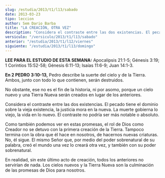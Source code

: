 ```yaml
---
slug: /estudia/2013/t1/l13/sabado
date: 2013-03-23
tipo: leccion
author: Sem Dario Barba
title: "LA CREACIÓN, OTRA VEZ"
description: "Considera el contraste entre las dos existencias. El pecado tiene el dominio  sobre la vieja existencia, la justicia mora en la nueva. La muerte gobierna lo  viejo, la vida en lo nuevo. El contraste no podría ser más notable o absoluto."
versiculo: "/versiculo/2013/t1/l13/sabado"
anterior: "/estudia/2013/t1/l12/viernes"
siguiente: "/estudia/2013/t1/l13/domingo"
---
```


**LEE PARA EL ESTUDIO DE ESTA SEMANA:** Apocalipsis 21:1-5; Génesis 3:19; 1 Corintios 15:52-58; Génesis 6:11-13; Isaías 11:6-9; Juan 14:1-3.

**En 2 PEDRO 3:10-13,** Pedro describe la suerte del cielo y de la Tierra. Ambos, junto con todo lo que contienen, serán destruidos.

No obstante, ese no es el fin de la historia, ni por asomo, porque un cielo nuevo y una Tierra Nueva serán creados en lugar de los anteriores.

Considera el contraste entre las dos existencias. El pecado tiene el dominio sobre la vieja existencia, la justicia mora en la nueva. La muerte gobierna lo viejo, la vida en lo nuevo. El contraste no podría ser más notable o absoluto.

Como también podemos ver en estas promesas, el rol de Dios como Creador no se detuvo con la primera creación de la Tierra. Tampoco termina con la obra que él hace en nosotros, de hacernos nuevas criaturas. No, él sigue. El mismo Señor que, por medio del poder sobrenatural de su palabra, creó el mundo una vez lo creará otra vez, y también con su poder sobrenatural.

En realidad, sin este último acto de creación, todos los anteriores no servirían de nada. Los cielos nuevos y la Tierra Nueva son la culminación de las promesas de Dios para nosotros.
